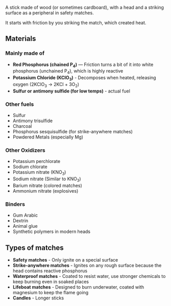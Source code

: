 A stick made of wood (or sometimes cardboard), with a head and a striking surface as a peripheral in safety matches.

It starts with friction by you striking the match, which created heat.

## Materials

### Mainly made of

 - **Red Phosphorus (chained P<sub>4</sub>)** — Friction turns a bit of it into white phosphorus (unchained P<sub>4</sub>), which is highly reactive
 - **Potassium Chloride (KClO<sub>3</sub>)** - Decomposes when heated, releasing oxygen (2KClO<sub>3</sub> → 2KCl + 3O<sub>2</sub>)
 - **Sulfur or antimony sulfide (for low temps)** - actual fuel

### Other fuels

- Sulfur
- Antimony trisulfide
- Charcoal
- Phosphorus sesquisulfide (for strike-anywhere matches)
- Powdered Metals (especially Mg)

### Other Oxidizers

- Potassium perchlorate
- Sodium chlorate
- Potassium nitrate (KNO<sub>3</sub>)
- Sodium nitrate (Similar to KNO<sub>3</sub>)
- Barium nitrate (colored matches)
- Ammonium nitrate (explosives)

### Binders

- Gum Arabic
- Dextrin
- Animal glue
- Synthetic polymers in modern heads
## Types of matches

 - **Safety matches** - Only ignite on a special surface
 - **Strike-anywhere matches** - Ignites on any rough surface because the head contains reactive phosphorus
 - **Waterproof matches** - Coated to resist water, use stronger chemicals to keep burning even in soaked places
 - **Lifeboat matches** - Designed to burn underwater, coated with magnesium to keep the flame going
 - **Candles** - Longer sticks
